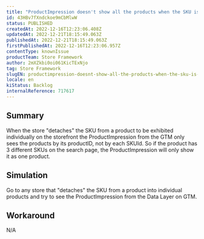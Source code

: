 ```yaml
---
title: "ProductImpression doesn't show all the products when the SKU is individually showed"
id: 43HBv7fXndckoe9mCbMlwW
status: PUBLISHED
createdAt: 2022-12-16T12:23:06.408Z
updatedAt: 2022-12-21T18:15:49.063Z
publishedAt: 2022-12-21T18:15:49.063Z
firstPublishedAt: 2022-12-16T12:23:06.957Z
contentType: knownIssue
productTeam: Store Framework
author: 2mXZkbi0oi061KicTExNjo
tag: Store Framework
slugEN: productimpression-doesnt-show-all-the-products-when-the-sku-is-individually-showed
locale: en
kiStatus: Backlog
internalReference: 717617
---
```


## Summary


When the store "detaches" the SKU from a product to be exhibited individually on the storefront the ProductImpression from the GTM only sees the products by its productID, not by each SKUId. So if the product has 3 different SKUs on the search page, the ProductImpression will only show it as one product.


##

## Simulation


Go to any store that "detaches" the SKU from a product into individual products and try to see the ProductImpression from the Data Layer on GTM.


##

## Workaround



N/A





